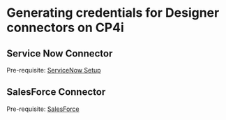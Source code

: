 # Generating credentials for Designer connectors on CP4i


## Service Now Connector


Pre-requisite: [ServiceNow Setup](./SNow-Pre-Lab/SNow-Pre-Lab)

## SalesForce Connector


Pre-requisite: [SalesForce ](./SF-Pre-Lab/SF-Pre-Lab)
